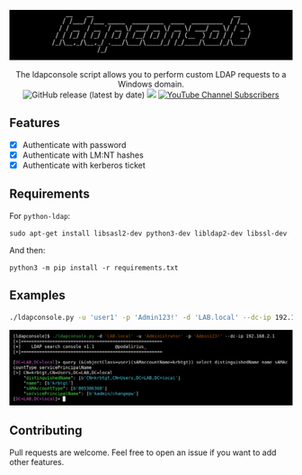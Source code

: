![](./.github/banner.png)

<p align="center">
  The ldapconsole script allows you to perform custom LDAP requests to a Windows domain.
  <br>
  <img alt="GitHub release (latest by date)" src="https://img.shields.io/github/v/release/p0dalirius/ldapconsole">
  <a href="https://twitter.com/intent/follow?screen_name=podalirius_" title="Follow"><img src="https://img.shields.io/twitter/follow/podalirius_?label=Podalirius&style=social"></a>
  <a href="https://www.youtube.com/c/Podalirius_?sub_confirmation=1" title="Subscribe"><img alt="YouTube Channel Subscribers" src="https://img.shields.io/youtube/channel/subscribers/UCF_x5O7CSfr82AfNVTKOv_A?style=social"></a>
  <br>
</p>

## Features

 - [x] Authenticate with password
 - [x] Authenticate with LM:NT hashes
 - [x] Authenticate with kerberos ticket

## Requirements

For `python-ldap`:

```
sudo apt-get install libsasl2-dev python3-dev libldap2-dev libssl-dev
```

And then:

```
python3 -m pip install -r requirements.txt
```

## Examples

```sh
./ldapconsole.py -u 'user1' -p 'Admin123!' -d 'LAB.local' --dc-ip 192.168.2.1
```

![](./.github/example.png)

## Contributing

Pull requests are welcome. Feel free to open an issue if you want to add other features.
